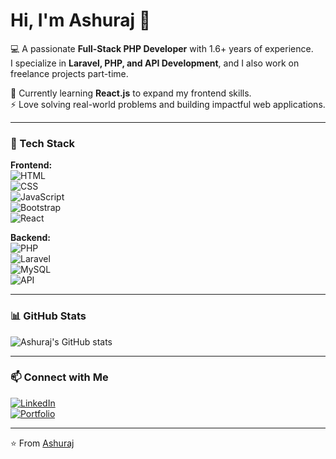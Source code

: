 # Hi, I'm Ashuraj 👋  

💻 A passionate **Full-Stack PHP Developer** with 1.6+ years of experience.  
I specialize in **Laravel, PHP, and API Development**, and I also work on freelance projects part-time.  

🌱 Currently learning **React.js** to expand my frontend skills.  
⚡ Love solving real-world problems and building impactful web applications.  

---

### 🔧 Tech Stack
**Frontend:**  
![HTML](https://img.shields.io/badge/-HTML5-orange?style=flat&logo=html5)  
![CSS](https://img.shields.io/badge/-CSS3-blue?style=flat&logo=css3)  
![JavaScript](https://img.shields.io/badge/-JavaScript-yellow?style=flat&logo=javascript)  
![Bootstrap](https://img.shields.io/badge/-Bootstrap-purple?style=flat&logo=bootstrap)  
![React](https://img.shields.io/badge/-React-61DAFB?style=flat&logo=react)  

**Backend:**  
![PHP](https://img.shields.io/badge/-PHP-777BB4?style=flat&logo=php)  
![Laravel](https://img.shields.io/badge/-Laravel-red?style=flat&logo=laravel)  
![MySQL](https://img.shields.io/badge/-MySQL-blue?style=flat&logo=mysql)  
![API](https://img.shields.io/badge/-RESTful%20APIs-green?style=flat)  

---

### 📊 GitHub Stats
![Ashuraj's GitHub stats](https://github-readme-stats.vercel.app/api?username=YOUR_GITHUB_USERNAME&show_icons=true&theme=radical)  

---

### 📫 Connect with Me
[![LinkedIn](https://img.shields.io/badge/-LinkedIn-blue?style=flat&logo=linkedin)](YOUR_LINKEDIN_LINK)  
[![Portfolio](https://img.shields.io/badge/-Portfolio-black?style=flat&logo=github)](YOUR_GITHUB_PROFILE_LINK)  

---
⭐️ From [Ashuraj](https://github.com/YOUR_GITHUB_USERNAME)
